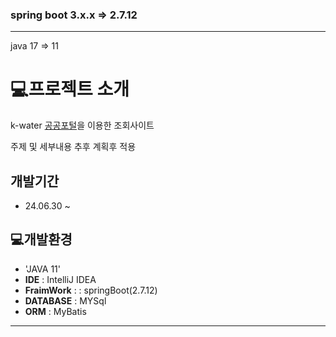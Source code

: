 ### spring boot 3.x.x => 2.7.12
---
java 17 => 11
# 💻프로젝트 소개 
k-water [공공포털](https://opendata.kwater.or.kr/main.do)을 이용한 조회사이트

  주제 및 세부내용 추후 계획후 적용

## 개발기간
* 24.06.30 ~

## 💻개발환경 
- 'JAVA 11'
- **IDE** : IntelliJ IDEA
- **FraimWork** :  : springBoot(2.7.12)
- **DATABASE** : MYSql
- **ORM** : MyBatis

---
